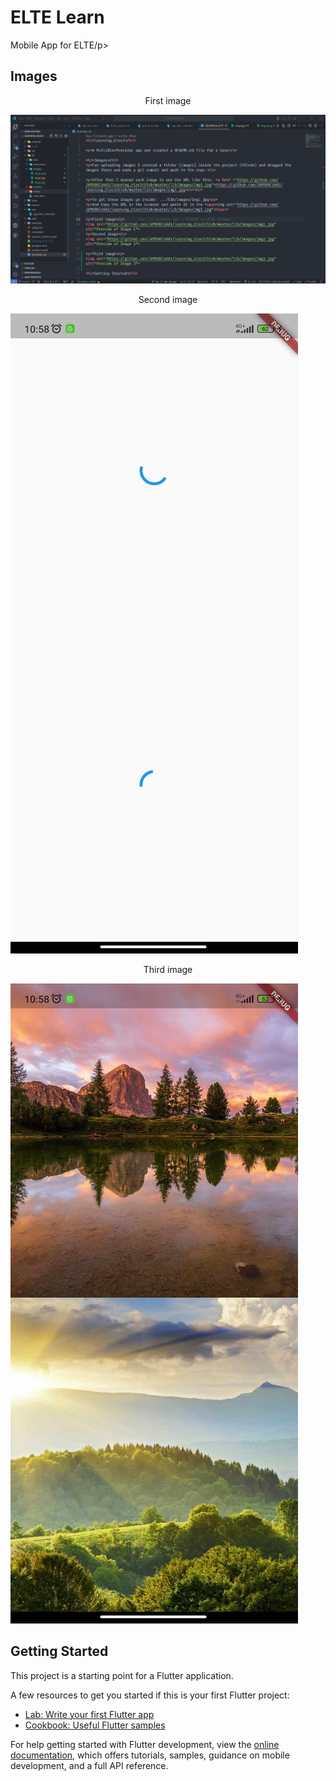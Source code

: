 <h1>ELTE Learn</h1>

<p>Mobile App for ELTE/p>

<h2>Images</h2>

<!-- Text Align Center not working -->
<div style="text-align:center;">
    <p id="img1">First image</p>
</div>
<img src="https://github.com/JAM5BOCsAdi/learning_bloc3/blob/master/lib/images/img1.png" alt="Preview of Image 1">

<div style="text-align:center;">
    <p>Second image</p>
</div>
<img src="https://github.com/JAM5BOCsAdi/learning_bloc3/blob/master/lib/images/img2.jpg" alt="Preview of Image 2">

<div style="text-align:center;">
    <p>Third image</p>
</div>
<img src="https://github.com/JAM5BOCsAdi/learning_bloc3/blob/master/lib/images/img3.jpg" alt="Preview of Image 3">

<h2>Getting Started</h2>

<p>This project is a starting point for a Flutter application.</p>

<p>A few resources to get you started if this is your first Flutter project:</p>

<ul>
  <li><a href="https://docs.flutter.dev/get-started/codelab">Lab: Write your first Flutter app</a></li>
  <li><a href="https://docs.flutter.dev/cookbook">Cookbook: Useful Flutter samples</a></li>
</ul>

<p>For help getting started with Flutter development, view the <a href="https://docs.flutter.dev/">online documentation</a>, which offers tutorials, samples, guidance on mobile development, and a full API reference.</p>
